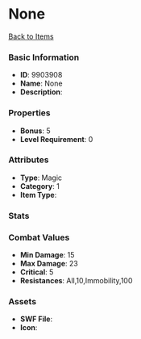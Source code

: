 # None



[Back to Items](../items.md)

### Basic Information

- **ID**: 9903908
- **Name**: None
- **Description**: 

### Properties

- **Bonus**: 5
- **Level Requirement**: 0

### Attributes

- **Type**: Magic
- **Category**: 1
- **Item Type**: 

### Stats


### Combat Values

- **Min Damage**: 15
- **Max Damage**: 23
- **Critical**: 5
- **Resistances**: All,10,Immobility,100

### Assets

- **SWF File**: 
- **Icon**: 

